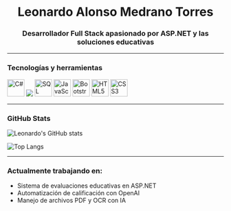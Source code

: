<h1 align="center">Leonardo Alonso Medrano Torres</h1>
<h3 align="center">Desarrollador Full Stack apasionado por ASP.NET y las soluciones educativas</h3>

---

### Tecnologías y herramientas

<p align="left">
  <img src="https://cdn.jsdelivr.net/gh/devicons/devicon/icons/csharp/csharp-original.svg" width="40" alt="C#" />
  <img src="https://img.shields.io/badge/.NET-512BD4?logo=dotnet&logoColor=white&style=flat-square" />
  <img src="https://cdn.jsdelivr.net/gh/devicons/devicon/icons/sqlserver/sqlserver-original.svg" width="40" alt="SQL Server" />
  <img src="https://cdn.jsdelivr.net/gh/devicons/devicon/icons/javascript/javascript-original.svg" width="40" alt="JavaScript" />
  <img src="https://cdn.jsdelivr.net/gh/devicons/devicon/icons/bootstrap/bootstrap-original.svg" width="40" alt="Bootstrap" />
  <img src="https://cdn.jsdelivr.net/gh/devicons/devicon/icons/html5/html5-original.svg" width="40" alt="HTML5" />
  <img src="https://cdn.jsdelivr.net/gh/devicons/devicon/icons/css3/css3-original.svg" width="40" alt="CSS3" />
</p>

---

### GitHub Stats

![Leonardo's GitHub stats](https://github-readme-stats.vercel.app/api?username=leonardomedranotorres&show_icons=true&theme=tokyonight)

![Top Langs](https://github-readme-stats.vercel.app/api/top-langs/?username=leonardomedranotorres&layout=compact&theme=tokyonight)

---

### Actualmente trabajando en:

- Sistema de evaluaciones educativas en ASP.NET
- Automatización de calificación con OpenAI
- Manejo de archivos PDF y OCR con IA
